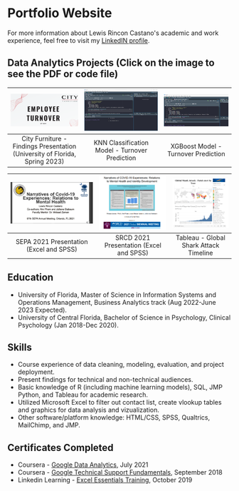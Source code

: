 # Portfolio Website

For more information about Lewis Rincon Castano's academic and work experience, feel free to visit my [LinkedIN profile](https://www.linkedin.com/in/lrincas/).


## Data Analytics Projects (Click on the image to see the PDF or code file)
 
| [![Final Presentation](https://raw.githubusercontent.com/lericas/portfolio/main/images/CF_final.png)](https://github.com/lericas/portfolio/blob/main/pdf_files/City%20Furniture%20Final%20Presentation_UF.pdf) | [![KNN](https://raw.githubusercontent.com/lericas/portfolio/main/images/KNN_model_v4.png)](https://github.com/lericas/portfolio/blob/main/pdf_files/KNN_model_v4.pdf) | [![Xgboost Model](https://raw.githubusercontent.com/lericas/portfolio/main/images/xgboost_model.png)](https://github.com/lericas/portfolio/blob/main/pdf_files/xgboost_model_final-turnover_prediction.pdf) |
|:---:|:---:|:---:|
| City Furniture - Findings Presentation (University of Florida, Spring 2023) | KNN Classification Model - Turnover Prediction | XGBoost Model - Turnover Prediction |

| [![SEPA 2021](https://raw.githubusercontent.com/lericas/portfolio/main/images/SEPA%202021.PNG?token=APFL442CSPMA3U4O32JCCK3BE7TXI)](https://github.com/lericas/portfolio/blob/main/pdf_files/SEPA%202021%20Presentation.pdf) | [![SRCD 2021](https://raw.githubusercontent.com/lericas/portfolio/main/images/SRCD%202021.PNG?token=APFL44ZXS7H3UGO2HRHIFNTBE77R4)](https://github.com/lericas/portfolio/blob/main/pdf_files/SRCD%202021%20Presentation.pdf)  | [![Tableau Global Shark Attack](https://raw.githubusercontent.com/lericas/portfolio/main/images/GSA%20dashboard%20picture.png)](https://public.tableau.com/app/profile/lewis.rincon.castano/viz/GSArecords/GSA-Year) |
|:---:|:---:|:---:|
| SEPA 2021 Presentation (Excel and SPSS) | SRCD 2021 Presentation (Excel and SPSS) | Tableau - Global Shark Attack Timeline | 

## Education
* University of Florida, Master of Science in Information Systems and Operations Management, Business Analytics track (Aug 2022-June 2023 Expected).
* University of Central Florida, Bachelor of Science in Psychology, Clinical Psychology (Jan 2018-Dec 2020).

## Skills
* Course experience of data cleaning, modeling, evaluation, and project deployment.
* Present findings for technical and non-technical audiences.
* Basic knowledge of R (including machine learning models), SQL, JMP Python, and Tableau for academic research.
* Utilized Microsoft Excel to filter out contact list, create vlookup tables and graphics for data analysis and vizualization.
* Other software/platform knowledge: HTML/CSS, SPSS, Qualtrics, MailChimp, and JMP.


## Certificates Completed

* Coursera - [Google Data Analytics](https://www.credly.com/badges/20dd9392-bf2c-47f0-bf27-a92d262c0e96?source=linked_in_profile), July 2021
* Coursera - [Google Technical Support Fundamentals](https://www.coursera.org/account/accomplishments/verify/B4C8QHZTCVGZ), September 2018
* Linkedin Learning - [Excel Essentials Training](https://github.com/lericas/portfolio/blob/main/pdf_files/Excel%20Essential%20Training%20Office%20365.pdf), October 2019


